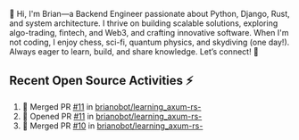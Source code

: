 👋 Hi, I'm Brian—a Backend Engineer passionate about Python, Django, Rust, and system architecture. I thrive on building scalable solutions, exploring algo-trading, fintech, and Web3, and crafting innovative software. When I'm not coding, I enjoy chess, sci-fi, quantum physics, and skydiving (one day!). Always eager to learn, build, and share knowledge. Let’s connect! 🚀

## Recent Open Source Activities ⚡️
<!--START_SECTION:activity-->
1. 🎉 Merged PR [#11](https://github.com/brianobot/learning_axum-rs-/pull/11) in [brianobot/learning_axum-rs-](https://github.com/brianobot/learning_axum-rs-)
2. 💪 Opened PR [#11](https://github.com/brianobot/learning_axum-rs-/pull/11) in [brianobot/learning_axum-rs-](https://github.com/brianobot/learning_axum-rs-)
3. 🎉 Merged PR [#10](https://github.com/brianobot/learning_axum-rs-/pull/10) in [brianobot/learning_axum-rs-](https://github.com/brianobot/learning_axum-rs-)
<!--END_SECTION:activity-->

<!--
brianobot/brianobot is a ✨ special ✨ repository because its `README.md` (this file) appears on your GitHub profile.
You can click the Preview link to take a look at your changes.
--->
